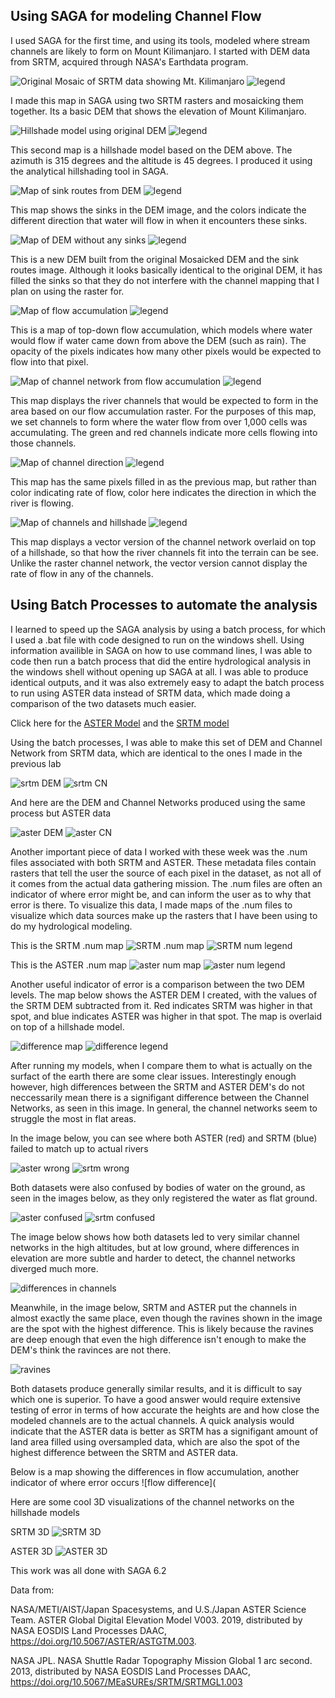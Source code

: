 ## Using SAGA for modeling Channel Flow

I used SAGA for the first time, and using its tools, modeled where stream channels are likely to form on Mount Kilimanjaro. I started with DEM data from SRTM, acquired through NASA's Earthdata program.

![Original Mosaic of SRTM data showing Mt. Kilimanjaro](mosaic_map.png)
![legend](mosaic_map_legend.png)

I made this map in SAGA using two SRTM rasters and mosaicking them together. Its a basic DEM that shows the elevation of Mount Kilimanjaro.

![Hillshade model using original DEM](hillshade_image.png)
![legend](hillshade_image_legend.png)

This second map is a hillshade model based on the DEM above. The azimuth is 315 degrees and the altitude is 45 degrees. I produced it using the analytical hillshading tool in SAGA.

![Map of sink routes from DEM](sink_route_map.png)
![legend](sink_route_map_legend.png)

This map shows the sinks in the DEM image, and the colors indicate the different direction that water will flow in when it encounters these sinks.

![Map of DEM without any sinks](sinkfill_dem_map.png)
![legend](sinkfill_dem_map_legend.png)

This is a new DEM built from the original Mosaicked DEM and the sink routes image. Although it looks basically identical to the original DEM, it has filled the sinks so that they do not interfere with the channel mapping that I plan on using the raster for.

![Map of flow accumulation](flow_accumulation2.png)
![legend](flow_accumulation2_legend.png)

This is a map of top-down flow accumulation, which models where water would flow if water came down from above the DEM (such as rain). The opacity of the pixels indicates how many other pixels would be expected to flow into that pixel.

![Map of channel network from flow accumulation](channel_network2.png)
![legend](channel_network2_legend.png)

This map displays the river channels that would be expected to form in the area based on our flow accumulation raster. For the purposes of this map, we set channels to form where the water flow from over 1,000 cells was accumulating. The green and red channels indicate more cells flowing into those channels.

![Map of channel direction](channel_direction_map.png)
![legend](channel_direction_map_legend.png)

This map has the same pixels filled in as the previous map, but rather than color indicating rate of flow, color here indicates the direction in which the river is flowing.

![Map of channels and hillshade](dem_channels.png)
![legend](dem_channels_legend.png)

This map displays a vector version of the channel network overlaid on top of a hillshade, so that how the river channels fit into the terrain can be see. Unlike the raster channel network, the vector version cannot display the rate of flow in any of the channels.


## Using Batch Processes to automate the analysis

I learned to speed up the SAGA analysis by using a batch process, for which I used a .bat file with code designed to run on the windows shell. Using information availible in SAGA on how to use command lines, I was able to code then run a batch process that did the entire hydrological analysis in the windows shell without opening up SAGA at all. I was able to produce identical outputs, and it was also extremely easy to adapt the batch process to run using ASTER data instead of SRTM data, which made doing a comparison of the two datasets much easier. 

Click here for the [ASTER Model](hydro_modelASTER.bat) and the [SRTM model](hydro_model.bat)

Using the batch processes, I was able to make this set of DEM and Channel Network from SRTM data, which are identical to the ones I made in the previous lab

![srtm DEM](srtm_mosaic.png) ![srtm CN](srtm_channelmap.png)

And here are the DEM and Channel Networks produced using the same process but ASTER data

![aster DEM](aster_mosaic.png) ![aster CN](aster_channelnetwork.png)

Another important piece of data I worked with these week was the .num files associated with both SRTM and ASTER. These metadata files contain rasters that tell the user the source of each pixel in the dataset, as not all of it comes from the actual data gathering mission. The .num files are often an indicator of where error might be, and can inform the user as to why that error is there. To visualize this data, I made maps of the .num files to visualize which data sources make up the rasters that I have been using to do my hydrological modeling.

This is the SRTM .num map
![SRTM .num map](srtm_num_mosaic.png) ![SRTM num legend](srtm_num_mosaic_legend.png)

This is the ASTER .num map
![aster num map](aster_num_mosaic.png) ![aster num legend](aster_num_mosaic_legend.png)

Another useful indicator of error is a comparison between the two DEM levels. The map below shows the ASTER DEM I created, with the values of the SRTM DEM subtracted from it. Red indicates SRTM was higher in that spot, and blue indicates ASTER was higher in that spot. The map is overlaid on top of a hillshade model.

![difference map](aster_minus_Srtm_hs.png) ![difference legend](aster_minus_Srtm_hs_legend.png)

After running my models, when I compare them to what is actually on the surfact of the earth there are some clear issues. Interestingly enough however, high differences between the SRTM and ASTER DEM's do not neccessarily mean there is a signifigant difference between the Channel Networks, as seen in this image. In general, the channel networks seem to struggle the most in flat areas.

In the image below, you can see where both ASTER (red) and SRTM (blue) failed to match up to actual rivers

![aster wrong](confused_aster2) ![srtm wrong](confused_channels1.png)

Both datasets were also confused by bodies of water on the ground, as seen in the images below, as they only registered the water as flat ground.

![aster confused](confused_aster1.png) ![srtm confused](confused_channels2.png)

The image below shows how both datasets led to very similar channel networks in the high altitudes, but at low ground, where differences in elevation are more subtle and harder to detect, the channel networks diverged much more.

![differences in channels](differences_ast_srtm.png)

Meanwhile, in the image below, SRTM and ASTER put the channels in almost exactly the same place, even though the ravines shown in the image are the spot with the highest difference. This is likely because the ravines are deep enough that even the high difference isn't enough to make the DEM's think the ravinces are not there.

![ravines](aster_Srtm_sim_hidif.png)

Both datasets produce generally similar results, and it is difficult to say which one is superior. To have a good answer would require extensive testing of error in terms of how accurate the heights are and how close the modeled channels are to the actual channels. A quick analysis would indicate that the ASTER data is better as SRTM has a signifigant amount of land area filled using oversampled data, which are also the spot of the highest difference between the SRTM and ASTER data.

Below is a map showing the differences in flow accumulation, another indicator of where error occurs
![flow difference](

Here are some cool 3D visualizations of the channel networks on the hillshade models

SRTM 3D
![SRTM 3D](3dSRTM_hs_rc.PNG)

ASTER 3D
![ASTER 3D](aster_3d_rc_hs.PNG)


This work was all done with SAGA 6.2

Data from:

NASA/METI/AIST/Japan Spacesystems, and U.S./Japan ASTER Science Team. ASTER Global Digital Elevation
Model V003. 2019, distributed by NASA EOSDIS Land Processes DAAC,
https://doi.org/10.5067/ASTER/ASTGTM.003.

NASA JPL. NASA Shuttle Radar Topography Mission Global 1 arc second. 2013, distributed by NASA EOSDIS
Land Processes DAAC, https://doi.org/10.5067/MEaSUREs/SRTM/SRTMGL1.003
